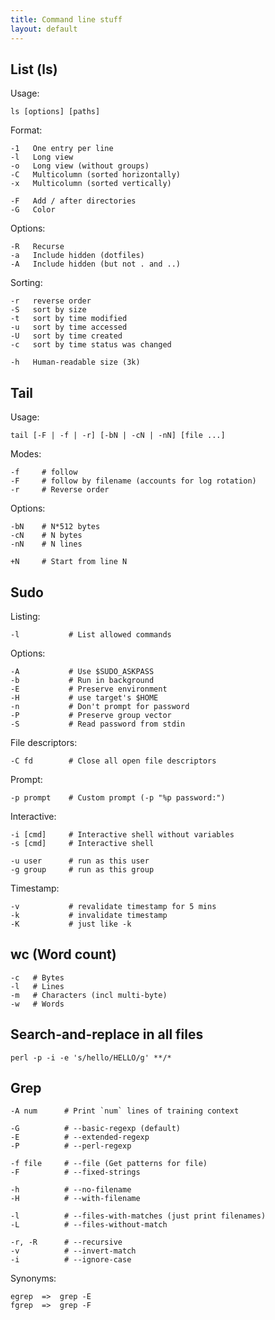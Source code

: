 ```yaml
---
title: Command line stuff
layout: default
---
```


## List (ls)

Usage:

    ls [options] [paths]

Format:

    -1   One entry per line
    -l   Long view
    -o   Long view (without groups)
    -C   Multicolumn (sorted horizontally)
    -x   Multicolumn (sorted vertically)

    -F   Add / after directories
    -G   Color

Options:

    -R   Recurse
    -a   Include hidden (dotfiles)
    -A   Include hidden (but not . and ..)

Sorting:

    -r   reverse order
    -S   sort by size
    -t   sort by time modified
    -u   sort by time accessed
    -U   sort by time created
    -c   sort by time status was changed

    -h   Human-readable size (3k)

## Tail

Usage:

    tail [-F | -f | -r] [-bN | -cN | -nN] [file ...]

Modes:

    -f     # follow
    -F     # follow by filename (accounts for log rotation)
    -r     # Reverse order

Options:

    -bN    # N*512 bytes
    -cN    # N bytes
    -nN    # N lines

    +N     # Start from line N

## Sudo

Listing:

    -l           # List allowed commands

Options:

    -A           # Use $SUDO_ASKPASS
    -b           # Run in background
    -E           # Preserve environment
    -H           # use target's $HOME
    -n           # Don't prompt for password
    -P           # Preserve group vector
    -S           # Read password from stdin

File descriptors:

    -C fd        # Close all open file descriptors

Prompt:

    -p prompt    # Custom prompt (-p "%p password:")

Interactive:

    -i [cmd]     # Interactive shell without variables
    -s [cmd]     # Interactive shell

    -u user      # run as this user
    -g group     # run as this group

Timestamp:

    -v           # revalidate timestamp for 5 mins
    -k           # invalidate timestamp
    -K           # just like -k

## wc (Word count)

    -c   # Bytes
    -l   # Lines
    -m   # Characters (incl multi-byte)
    -w   # Words

## Search-and-replace in all files

    perl -p -i -e 's/hello/HELLO/g' **/*

## Grep

    -A num      # Print `num` lines of training context

    -G          # --basic-regexp (default)
    -E          # --extended-regexp
    -P          # --perl-regexp

    -f file     # --file (Get patterns for file)
    -F          # --fixed-strings

    -h          # --no-filename
    -H          # --with-filename

    -l          # --files-with-matches (just print filenames)
    -L          # --files-without-match

    -r, -R      # --recursive
    -v          # --invert-match
    -i          # --ignore-case

Synonyms:

    egrep  =>  grep -E
    fgrep  =>  grep -F
